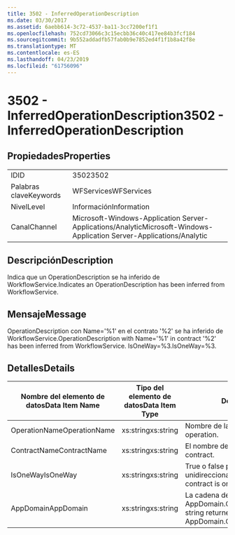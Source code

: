 ```yaml
---
title: 3502 - InferredOperationDescription
ms.date: 03/30/2017
ms.assetid: 6aebb614-3c72-4537-ba11-3cc7200ef1f1
ms.openlocfilehash: 752cd73066c3c15ecbb36c40c417ee84b3fcf184
ms.sourcegitcommit: 9b552addadfb57fab0b9e7852ed4f1f1b8a42f8e
ms.translationtype: MT
ms.contentlocale: es-ES
ms.lasthandoff: 04/23/2019
ms.locfileid: "61756096"
---
```

# <a name="3502---inferredoperationdescription"></a><span data-ttu-id="c262d-102">3502 - InferredOperationDescription</span><span class="sxs-lookup"><span data-stu-id="c262d-102">3502 - InferredOperationDescription</span></span>
## <a name="properties"></a><span data-ttu-id="c262d-103">Propiedades</span><span class="sxs-lookup"><span data-stu-id="c262d-103">Properties</span></span>  
  
|||  
|-|-|  
|<span data-ttu-id="c262d-104">ID</span><span class="sxs-lookup"><span data-stu-id="c262d-104">ID</span></span>|<span data-ttu-id="c262d-105">3502</span><span class="sxs-lookup"><span data-stu-id="c262d-105">3502</span></span>|  
|<span data-ttu-id="c262d-106">Palabras clave</span><span class="sxs-lookup"><span data-stu-id="c262d-106">Keywords</span></span>|<span data-ttu-id="c262d-107">WFServices</span><span class="sxs-lookup"><span data-stu-id="c262d-107">WFServices</span></span>|  
|<span data-ttu-id="c262d-108">Nivel</span><span class="sxs-lookup"><span data-stu-id="c262d-108">Level</span></span>|<span data-ttu-id="c262d-109">Información</span><span class="sxs-lookup"><span data-stu-id="c262d-109">Information</span></span>|  
|<span data-ttu-id="c262d-110">Canal</span><span class="sxs-lookup"><span data-stu-id="c262d-110">Channel</span></span>|<span data-ttu-id="c262d-111">Microsoft-Windows-Application Server-Applications/Analytic</span><span class="sxs-lookup"><span data-stu-id="c262d-111">Microsoft-Windows-Application Server-Applications/Analytic</span></span>|  
  
## <a name="description"></a><span data-ttu-id="c262d-112">Descripción</span><span class="sxs-lookup"><span data-stu-id="c262d-112">Description</span></span>  
 <span data-ttu-id="c262d-113">Indica que un OperationDescription se ha inferido de WorkflowService.</span><span class="sxs-lookup"><span data-stu-id="c262d-113">Indicates an OperationDescription has been inferred from WorkflowService.</span></span>  
  
## <a name="message"></a><span data-ttu-id="c262d-114">Mensaje</span><span class="sxs-lookup"><span data-stu-id="c262d-114">Message</span></span>  
 <span data-ttu-id="c262d-115">OperationDescription con Name='%1' en el contrato '%2' se ha inferido de WorkflowService.</span><span class="sxs-lookup"><span data-stu-id="c262d-115">OperationDescription with Name='%1' in contract '%2' has been inferred from WorkflowService.</span></span> <span data-ttu-id="c262d-116">IsOneWay=%3.</span><span class="sxs-lookup"><span data-stu-id="c262d-116">IsOneWay=%3.</span></span>  
  
## <a name="details"></a><span data-ttu-id="c262d-117">Detalles</span><span class="sxs-lookup"><span data-stu-id="c262d-117">Details</span></span>  
  
|<span data-ttu-id="c262d-118">Nombre del elemento de datos</span><span class="sxs-lookup"><span data-stu-id="c262d-118">Data Item Name</span></span>|<span data-ttu-id="c262d-119">Tipo del elemento de datos</span><span class="sxs-lookup"><span data-stu-id="c262d-119">Data Item Type</span></span>|<span data-ttu-id="c262d-120">Descripción</span><span class="sxs-lookup"><span data-stu-id="c262d-120">Description</span></span>|  
|--------------------|--------------------|-----------------|  
|<span data-ttu-id="c262d-121">OperationName</span><span class="sxs-lookup"><span data-stu-id="c262d-121">OperationName</span></span>|<span data-ttu-id="c262d-122">xs:string</span><span class="sxs-lookup"><span data-stu-id="c262d-122">xs:string</span></span>|<span data-ttu-id="c262d-123">Nombre de la operación.</span><span class="sxs-lookup"><span data-stu-id="c262d-123">The name of the operation.</span></span>|  
|<span data-ttu-id="c262d-124">ContractName</span><span class="sxs-lookup"><span data-stu-id="c262d-124">ContractName</span></span>|<span data-ttu-id="c262d-125">xs:string</span><span class="sxs-lookup"><span data-stu-id="c262d-125">xs:string</span></span>|<span data-ttu-id="c262d-126">El nombre del contrato.</span><span class="sxs-lookup"><span data-stu-id="c262d-126">The name of the contract.</span></span>|  
|<span data-ttu-id="c262d-127">IsOneWay</span><span class="sxs-lookup"><span data-stu-id="c262d-127">IsOneWay</span></span>|<span data-ttu-id="c262d-128">xs:string</span><span class="sxs-lookup"><span data-stu-id="c262d-128">xs:string</span></span>|<span data-ttu-id="c262d-129">True o false para indicar si el contrato es unidireccional.</span><span class="sxs-lookup"><span data-stu-id="c262d-129">True or False indicating if the contract is one-way.</span></span>|  
|<span data-ttu-id="c262d-130">AppDomain</span><span class="sxs-lookup"><span data-stu-id="c262d-130">AppDomain</span></span>|<span data-ttu-id="c262d-131">xs:string</span><span class="sxs-lookup"><span data-stu-id="c262d-131">xs:string</span></span>|<span data-ttu-id="c262d-132">La cadena devuelta por AppDomain.CurrentDomain.FriendlyName.</span><span class="sxs-lookup"><span data-stu-id="c262d-132">The string returned by AppDomain.CurrentDomain.FriendlyName.</span></span>|
